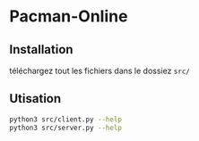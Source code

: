 # Pacman-Online

## Installation

téléchargez tout les fichiers dans le dossiez `src/`

## Utisation

```sh
python3 src/client.py --help
python3 src/server.py --help
```
